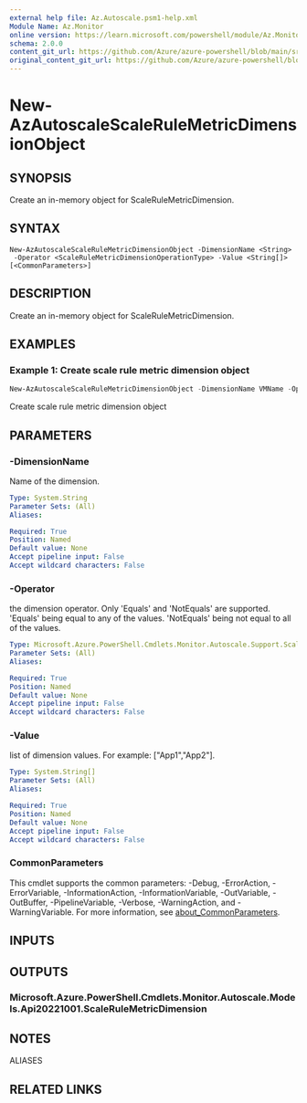 ```yaml
---
external help file: Az.Autoscale.psm1-help.xml
Module Name: Az.Monitor
online version: https://learn.microsoft.com/powershell/module/Az.Monitor/new-AzAutoscaleScaleRuleMetricDimensionObject
schema: 2.0.0
content_git_url: https://github.com/Azure/azure-powershell/blob/main/src/Monitor/Monitor/help/New-AzAutoscaleScaleRuleMetricDimensionObject.md
original_content_git_url: https://github.com/Azure/azure-powershell/blob/main/src/Monitor/Monitor/help/New-AzAutoscaleScaleRuleMetricDimensionObject.md
---
```


# New-AzAutoscaleScaleRuleMetricDimensionObject

## SYNOPSIS
Create an in-memory object for ScaleRuleMetricDimension.

## SYNTAX

```
New-AzAutoscaleScaleRuleMetricDimensionObject -DimensionName <String>
 -Operator <ScaleRuleMetricDimensionOperationType> -Value <String[]> [<CommonParameters>]
```

## DESCRIPTION
Create an in-memory object for ScaleRuleMetricDimension.

## EXAMPLES

### Example 1: Create scale rule metric dimension object
```powershell
New-AzAutoscaleScaleRuleMetricDimensionObject -DimensionName VMName -Operator 'Equals' -Value test-vm
```

Create scale rule metric dimension object

## PARAMETERS

### -DimensionName
Name of the dimension.

```yaml
Type: System.String
Parameter Sets: (All)
Aliases:

Required: True
Position: Named
Default value: None
Accept pipeline input: False
Accept wildcard characters: False
```

### -Operator
the dimension operator.
Only 'Equals' and 'NotEquals' are supported.
'Equals' being equal to any of the values.
'NotEquals' being not equal to all of the values.

```yaml
Type: Microsoft.Azure.PowerShell.Cmdlets.Monitor.Autoscale.Support.ScaleRuleMetricDimensionOperationType
Parameter Sets: (All)
Aliases:

Required: True
Position: Named
Default value: None
Accept pipeline input: False
Accept wildcard characters: False
```

### -Value
list of dimension values.
For example: ["App1","App2"].

```yaml
Type: System.String[]
Parameter Sets: (All)
Aliases:

Required: True
Position: Named
Default value: None
Accept pipeline input: False
Accept wildcard characters: False
```

### CommonParameters
This cmdlet supports the common parameters: -Debug, -ErrorAction, -ErrorVariable, -InformationAction, -InformationVariable, -OutVariable, -OutBuffer, -PipelineVariable, -Verbose, -WarningAction, and -WarningVariable. For more information, see [about_CommonParameters](http://go.microsoft.com/fwlink/?LinkID=113216).

## INPUTS

## OUTPUTS

### Microsoft.Azure.PowerShell.Cmdlets.Monitor.Autoscale.Models.Api20221001.ScaleRuleMetricDimension

## NOTES

ALIASES

## RELATED LINKS
